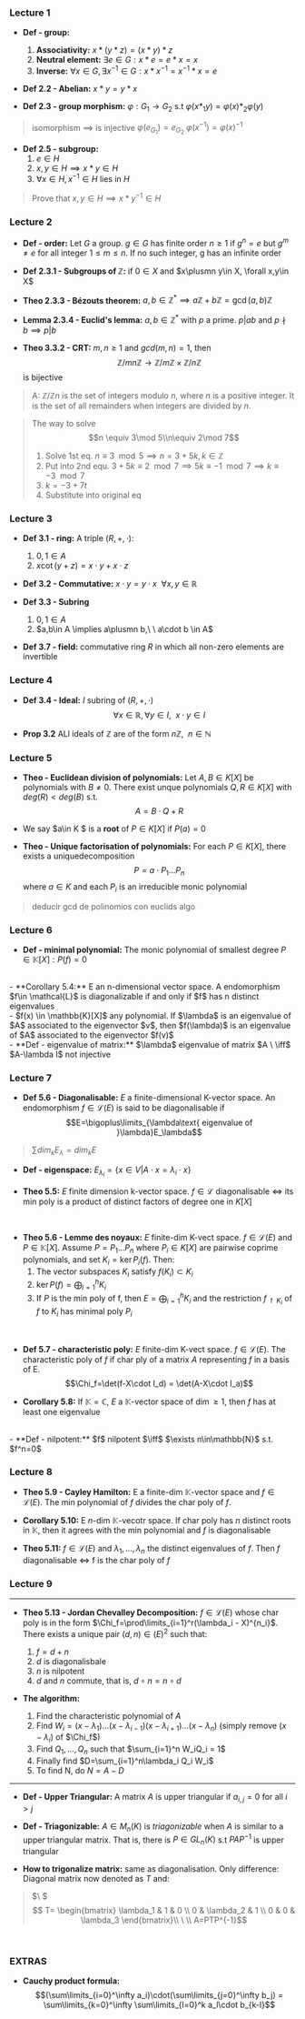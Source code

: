 ### Lecture 1
- **Def - group:**
    1. **Associativity:** $x*(y*z)=(x*y)*z$
    2. **Neutral element:** $\exists e\in G : x*e=e*x=x$
    3. **Inverse:** $\forall x\in G, \exists x^{-1}\in G : x*x^{-1}=x^{-1}*x=e$

- **Def 2.2 - Abelian:** $x*y=y*x$
- **Def 2.3 - group morphism:** $\varphi:G_1\rightarrow G_2$ s.t $\varphi(x*_1y)=\varphi(x)*_2\varphi(y)$
> isomorphism $\implies$ is injective
> $\varphi(e_{G_1})=e_{G_2}$
> $\varphi(x^{-1})=\varphi(x)^{-1}$

- **Def 2.5 - subgroup:** 
    1. $e\in H$
    2. $x,y\in H\implies x*y\in H$
    3. $\forall x\in H, x^{-1}\in H \text{ lies in } H$
> Prove that $x,y\in H\implies x*y^{-1}\in H$


### Lecture 2
- **Def - order:** Let $G$ a group. $g\in G$ has finite order $n\ge 1$ if $g^n=e$ but $g^m\ne e$ for all integer $1\le m \le n$. If no such integer, g has an infinite order
- **Def 2.3.1 - Subgroups of $\mathbb{Z}$:** if $0\in X$ and $x\plusmn y\in X, \forall x,y\in X$
- **Theo 2.3.3 - Bézouts theorem:** $a,b\in\mathbb{Z}^* \implies a\mathbb{Z}+ b\mathbb{Z} = \gcd(a,b)\mathbb{Z}$
- **Lemma 2.3.4 - Euclid's lemma:** $a,b\in\mathbb{Z}^*$ with $p$ a prime. $p|ab$ and $p\nmid b \implies p|b$

- **Theo 3.3.2 - CRT:** $m,n\ge 1$ and $gcd(m,n)=1$, then 
$$\mathbb{Z}/mn\mathbb{Z} \rightarrow \mathbb{Z}/m\mathbb{Z}\times\mathbb{Z}/n\mathbb{Z}$$ is bijective
> A: $\mathbb{Z}/\mathbb{Z}n$ is the set of integers modulo $n$, where $n$ is a positive integer. It is the set of all remainders when integers are divided by $n$.

> The way to solve
> $$n \equiv 3\mod 5\\n\equiv 2\mod 7$$
> 1. Solve 1st eq. $n\equiv 3\mod 5 \implies n=3+5k, k\in\mathbb{Z}$
> 2. Put into 2nd equ. $3+5k\equiv 2\mod 7 \implies 5k\equiv -1\mod 7 \implies k\equiv -3\mod 7$
> 3. $k=-3+7t$
> 4. Substitute into original eq 


### Lecture 3
- **Def 3.1 - ring:** A triple $(R,+,\cdot)$: 
    1. $0,1\in A$
    2. $x\cot(y+z)=x\cdot y + x\cdot z$

- **Def 3.2 - Commutative:** $x\cdot y = y\cdot x\ \  \forall x,y\in \mathbb{R}$

- **Def 3.3 - Subring** 
    1. $0,1\in A$
    2. $a,b\in A \implies a\plusmn b,\ \ a\cdot b \in A$

- **Def 3.7 - field:** commutative ring $R$ in which all non-zero elements are invertible

### Lecture 4 
- **Def 3.4 - Ideal:** $I$ subring of $(R,+,\cdot)$
$$\forall x \in \mathbb{R}, \forall y\in I, \ \ x\cdot y \in I$$

- **Prop 3.2** ALl ideals of $\mathbb{Z}$ are of the form $n\mathbb{Z}, \ \ n\in\mathbb{N}$

### Lecture 5
- **Theo - Euclidean division of polynomials:** Let $A,B\in K[X]$ be polynomials with $B\ne 0$. There exist unque polynomials $Q,R\in K[X]$ with $deg(R)<deg(B)$ s.t.
$$A=B\cdot Q + R$$

- We say $a\in K $ is a **root** of $P\in K[X]$ if $P(a) = 0$

- **Theo - Unique factorisation of polynomials:** For each $P\in K[X]$, there exists a uniquedecomposition
$$P=a\cdot P_1 \ldots P_n$$
where $a\in K$ and each $P_i$ is an irreducible monic polynomial

> deducir gcd de polinomios con euclids algo

### Lecture 6
- **Def - minimal polynomial:** The monic polynomial of smallest degree $P\in \mathbb{K}[X]:P(f)=0$
<br>
- **Corollary 5.4:** E an n-dimensional vector space. A endomorphism $f\in \mathcal{L}$ is diagonalizable if and only if $f$ has n distinct eigenvalues
<br>
- $f(x) \in \mathbb{K}[X]$ any polynomial. If $\lambda$ is an eigenvalue of $A$ associated to the eigenvector $v$, then $f(\lambda)$ is an eigenvalue of $A$ associated to the eigenvector $f(v)$
<br>
- **Def - eigenvalue of matrix:** $\lambda$ eigenvalue of matrix $A \ \iff$ $A-\lambda I$ not injective

### Lecture 7
- **Def 5.6 - Diagonalisable:** $E$ a finite-dimensional K-vector space. An endomorphism $f\in\mathcal{L}(E)$ is said to be diagonalisable if
$$E=\bigoplus\limits_{\lambda\text{ eigenvalue of }\lambda}E_\lambda$$
> $\sum dim_k E_\lambda = dim_k E$

- **Def - eigenspace:** $E_{\lambda_i} = \{x\in V | A\cdot x = \lambda_i\cdot x\}$

- **Theo 5.5:** $E$ finite dimension k-vector space. $f\in\mathcal{L}$ diagonalisable $\iff$ its min poly is a product of distinct factors of degree one in $K[X]$

<br>

- **Theo 5.6 - Lemme des noyaux:** $E$ finite-dim K-vect space. $f\in\mathcal{L}(E)$ and $P\in\mathbb{K}[X]$. Assume $P=P_1\ldots P_n$ where $P_i\in K[X]$ are pairwise coprime polynomials, and set $K_i = \ker P_i(f)$. Then:
    1. The vector subspaces $K_i$ satisfy $f(K_i)\subset K_i$
    2. $\ker P(f)=\bigoplus_{i=1}^h K_i$
    3. If $P$ is the min poly of f, then $E=\bigoplus_{i=1}^h K_i$ and the restriction $f_{\restriction K_i}$ of $f$ to $K_i$ has minimal poly $P_i$

<br>

- **Def 5.7 - characteristic poly:** $E$ finite-dim K-vect space. $f\in\mathcal{L}(E)$. The characteristic poly of $f$ if char ply of a matrix $A$ representing $f$ in a basis of E.
$$\Chi_f=\det(f-X\cdot I_d) = \det(A-X\cdot I_a)$$

- **Corollary 5.8:** If $\mathbb{K}=\mathbb{C}$, $E$ a $\mathbb{K}$-vector space of $\dim\ge 1$, then $f$ has at least one eigenvalue
<br>
- **Def - nilpotent:** $f$ nilpotent $\iff$ $\exists n\in\mathbb{N}$ s.t. $f^n=0$


### Lecture 8
- **Theo 5.9 - Cayley Hamilton:** E a finite-dim $\mathbb{K}$-vector space and $f\in\mathcal{L}(E)$. The min polynomial of $f$ divides the char poly of $f$.
  
- **Corollary 5.10:** E $n$-dim $\mathbb{K}$-vecotr space. If char poly has $n$ distinct roots in $\mathbb{K}$, then it agrees with the min polynomial and $f$ is diagonalisable

- **Theo 5.11:** $f\in\mathcal{L}(E)$ and $\lambda_1,\ldots,\lambda_n$ the distinct eigenvalues of $f$. Then $f$ diagonalisable $\iff$ f is the char poly of $f$

### Lecture 9
---
- **Theo 5.13 - Jordan Chevalley Decomposition:** $f\in\mathcal{L}(E)$ whose char poly is in the form $\Chi_f=\prod\limits_{i=1}^r(\lambda_i - X)^{n_i}$. There exists a unique pair $(d,n)\in\mathcal(E)^2$ such that:
    1. $f = d+n$
    2. $d$ is diagonalisbale
    3. $n$ is nilpotent
    4. $d$ and $n$ commute, that is, $d\circ n=n\circ d$

- **The algorithm:**
    1. Find the characteristic polynomial of $A$
    2. Find $W_i = (x-\lambda_1)\ldots (x-\lambda_{i-1})(x-\lambda_{i+1})\ldots(x-\lambda_n)$  (simply remove $(x-\lambda_i)$ of $\Chi_f$)
    3. Find $Q_1,\ldots, Q_n$ such that $\sum_{i=1}^n W_iQ_i = 1$
    4. Finally find $D=\sum_{i=1}^n\lambda_i Q_i W_i$
    5. To find N, do $N=A-D$

---


- **Def - Upper Triangular:** A matrix $A$ is upper triangular if $a_{i,j}=0$ for all $i>j$
  

- **Def - Triagonizable:** $A \in M_n(K)$ is *triagonizable* when $A$ is similar to a upper triangular matrix. That is, there is $P \in GL_n(K)$ s.t $PAP^{-1}$ is upper triangular

- **How to trigonalize matrix:** same as diagonalisation. Only difference: Diagonal matrix now denoted as $T$ and:
> $\\ $
> $$ T= \begin{bmatrix}
    \lambda_1 & 1 & 0 \\
    0 & \lambda_2 & 1 \\
    0 & 0 & \lambda_3
  \end{bmatrix}\\ \ \\ A=PTP^{-1}$$
<br>


### EXTRAS
- **Cauchy product formula:** 
$$(\sum\limits_{i=0}^\infty a_i)\cdot(\sum\limits_{j=0}^\infty b_j) = \sum\limits_{k=0}^\infty \sum\limits_{l=0}^k a_l\cdot b_{k-l}$$